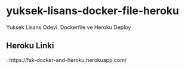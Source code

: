 # yuksek-lisans-docker-file-heroku
Yuksek Lisans Odevi. Dockerfile ve Heroku Deploy


<h2>Heroku Linki</h2>: <a>https://fsk-docker-and-heroku.herokuapp.com/</a>
